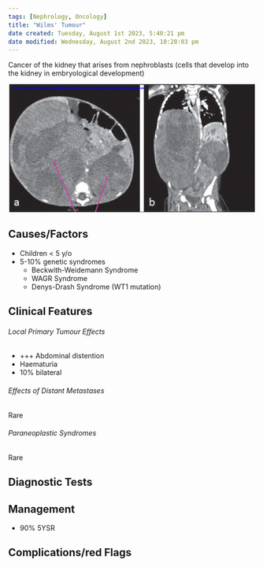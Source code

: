 ```yaml
---
tags: [Nephrology, Oncology]
title: "Wilms' Tumour"
date created: Tuesday, August 1st 2023, 5:40:21 pm
date modified: Wednesday, August 2nd 2023, 10:20:03 pm
---
```


Cancer of the kidney that arises from nephroblasts (cells that develop into the kidney in embryological development)

![](z_attachments/l605JRR.png)

## Causes/Factors

- Children < 5 y/o
- 5-10% genetic syndromes
  - Beckwith-Weidemann Syndrome
  - WAGR Syndrome
  - Denys-Drash Syndrome (WT1 mutation)

## Clinical Features

###### Local Primary Tumour Effects

- +++ Abdominal distention
- Haematuria
- 10% bilateral

###### Effects of Distant Metastases

Rare

###### Paraneoplastic Syndromes

Rare

## Diagnostic Tests

## Management

- 90% 5YSR

## Complications/red Flags
